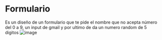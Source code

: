 # Formulario
Es un diseño de un formulario que te pide el nombre que no acepta número del 0 a 9, un input de gmail y por ultimo de da un numero random de 5 digitos
![image](https://user-images.githubusercontent.com/17814578/192029163-8e20f28f-eea5-4e6a-8f47-5c743a5af188.png)
